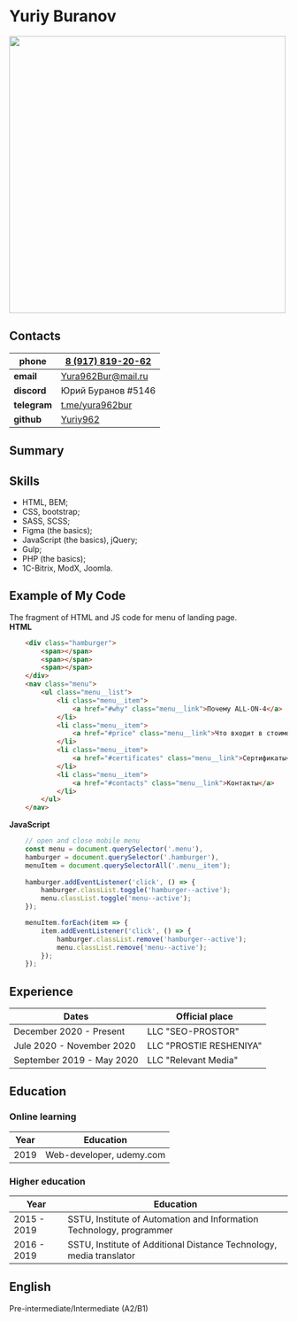 # Yuriy Buranov

<img src="../assets/avatar.jpg" width="500" />

 ## Contacts

| __phone__  | [8 (917) 819-20-62](tel:+79178192062)          |
|------------|------------------------------------------------|
| __email__  | [Yura962Bur@mail.ru](mailto:Yura962Bur@mail.ru)|
|__discord__ | Юрий Буранов #5146							  |
|__telegram__| [t.me/yura962bur](https://t.me/yura962bur)     |
|__github__  | [Yuriy962](https://github.com/Yuriy962)        |



## Summary


## Skills
* HTML, BEM;
* CSS, bootstrap;
* SASS, SCSS;
* Figma (the basics);
* JavaScript (the basics), jQuery;
* Gulp;
* PHP (the basics);
* 1C-Bitrix, ModX, Joomla.

## Example of My Code
The fragment of HTML and JS code for menu of landing page.  
__HTML__
```html
    <div class="hamburger">
        <span></span>
        <span></span>
        <span></span>
    </div>
    <nav class="menu">
        <ul class="menu__list">
            <li class="menu__item">
                <a href="#why" class="menu__link">Почему ALL-ON-4</a>
            </li>
            <li class="menu__item">
                <a href="#price" class="menu__link">Что входит в стоимость</a>
            </li>
            <li class="menu__item">
                <a href="#certificates" class="menu__link">Сертификаты</a>
            </li>
            <li class="menu__item">
                <a href="#contacts" class="menu__link">Контакты</a>
            </li>
        </ul>
    </nav>
```
__JavaScript__
``` javascript
	// open and close mobile menu
    const menu = document.querySelector('.menu'),
    hamburger = document.querySelector('.hamburger'),
    menuItem = document.querySelectorAll('.menu__item');
    
    hamburger.addEventListener('click', () => {
        hamburger.classList.toggle('hamburger--active');
        menu.classList.toggle('menu--active');
    });

    menuItem.forEach(item => {
        item.addEventListener('click', () => {
            hamburger.classList.remove('hamburger--active');
            menu.classList.remove('menu--active');
        });
    });
```

## Experience
| Dates | Official place |
|------------|----------------|
| December 2020 - Present | LLC "SEO-PROSTOR"|
| Jule 2020 - November 2020 | LLC "PROSTIE RESHENIYA" |
| September 2019 - May 2020 | LLC "Relevant Media" |

## Education

### __Online learning__
| Year | Education |
|------------|----------------|
| 2019 | Web-developer, udemy.com |

### __Higher education__
| Year | Education |
|------------|----------------|
|2015 - 2019| SSTU, Institute of Automation and Information Technology, programmer |
|2016 - 2019| SSTU, Institute of Additional Distance Technology, media translator |


## English
Pre-intermediate/Intermediate (A2/B1)